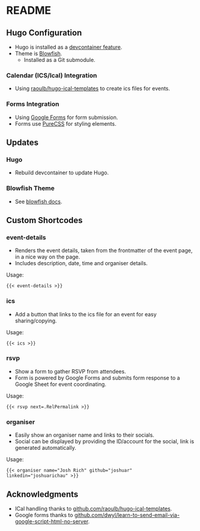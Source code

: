 # README

## Hugo Configuration

- Hugo is installed as a [devcontainer feature](https://github.com/devcontainers/features/tree/main/src/hugo).
- Theme is [Blowfish](https://blowfish.page/).
  - Installed as a Git submodule.

### Calendar (ICS/Ical) Integration

- Using
  [raoulb/hugo-ical-templates](https://github.com/raoulb/hugo-ical-templates) to
  create ics files for events.

### Forms Integration

- Using [Google
  Forms](https://github.com/dwyl/learn-to-send-email-via-google-script-html-no-server)
  for form submission.
- Forms use [PureCSS](https://purecss.io/) for styling elements.

## Updates

### Hugo

- Rebuild devcontainer to update Hugo.

### Blowfish Theme

- See [blowfish docs](https://blowfish.page/docs/installation/#update-using-git).

## Custom Shortcodes

### event-details

- Renders the event details, taken from the frontmatter of the event page, in a nice way on the page.
- Includes description, date, time and organiser details.

Usage:

```hugo
{{< event-details >}}
```

### ics

- Add a button that links to the ics file for an event for easy sharing/copying.

Usage:

```hugo
{{< ics >}}
```

### rsvp

- Show a form to gather RSVP from attendees.
- Form is powered by Google Forms and submits form response to a Google Sheet
  for event coordinating.

Usage:

```hugo
{{< rsvp next=.RelPermalink >}}
```

### organiser

- Easily show an organiser name and links to their socials.
- Social can be displayed by providing the ID/account for the social, link is
  generated automatically.

Usage:

```hugo
{{< organiser name="Josh Rich" github="joshuar" linkedin="joshuarichau" >}}
```

## Acknowledgments

- ICal handling thanks to [github.com/raoulb/hugo-ical-templates](https://github.com/raoulb/hugo-ical-templates).
- Google forms thanks to [github.com/dwyl/learn-to-send-email-via-google-script-html-no-server](https://github.com/dwyl/learn-to-send-email-via-google-script-html-no-server).

